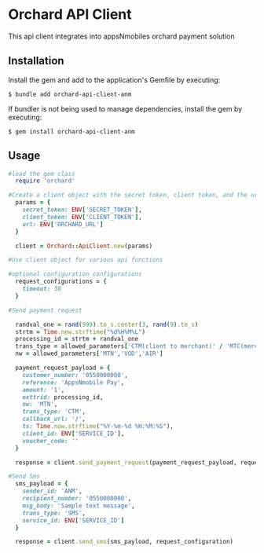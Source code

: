 # Orchard API Client
This api client integrates into appsNmobiles orchard payment solution

## Installation

Install the gem and add to the application's Gemfile by executing:

    $ bundle add orchard-api-client-anm

If bundler is not being used to manage dependencies, install the gem by executing:

    $ gem install orchard-api-client-anm

## Usage
```ruby
#load the gem class
  require 'orchard'

#Create a client object with the secret token, client token, and the url
  params = {
    secret_token: ENV['SECRET_TOKEN'],
    client_token: ENV['CLIENT_TOKEN'],
    url: ENV['ORCHARD_URL']
  }

  client = Orchard::ApiClient.new(params)

#Use client object for various api functions

#optional configuration configurations
  request_configurations = {
    timeout: 30
  }

#Send payment request

  randval_one = rand(999).to_s.center(3, rand(9).to_s)
  strtm = Time.new.strftime("%d%H%M%L")
  processing_id = strtm + randval_one
  trans_type = allowed_parameters['CTM(client to merchant)' / 'MTC(merchant to client)']
  nw = allowed_parameters['MTN','VOD','AIR']

  payment_request_payload = {
    customer_number: '0550000000',
    reference: 'AppsNmobile Pay',
    amount: '1',
    exttrid: processing_id,
    nw: 'MTN',
    trans_type: 'CTM',
    callback_url: '/',
    ts: Time.now.strftime("%Y-%m-%d %H:%M:%S"),
    client_id: ENV['SERVICE_ID'],
    voucher_code: ''
  }

  response = client.send_payment_request(payment_request_payload, request_configurations)

#Send Sms
  sms_payload = {
    sender_id: 'ANM',
    recipient_number: '0550000000',
    msg_body: 'Sample text message',
    trans_type: 'SMS',
    service_id: ENV['SERVICE_ID']
  }

  response = client.send_sms(sms_payload, request_configuration)
```
